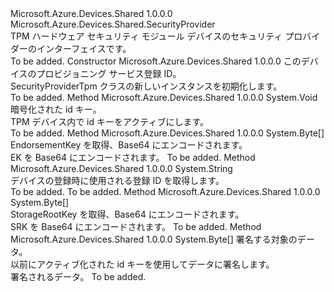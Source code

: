 <Type Name="SecurityProviderTpm" FullName="Microsoft.Azure.Devices.Shared.SecurityProviderTpm">
  <TypeSignature Language="C#" Value="public abstract class SecurityProviderTpm : Microsoft.Azure.Devices.Shared.SecurityProvider" />
  <TypeSignature Language="ILAsm" Value=".class public auto ansi abstract beforefieldinit SecurityProviderTpm extends Microsoft.Azure.Devices.Shared.SecurityProvider" />
  <TypeSignature Language="DocId" Value="T:Microsoft.Azure.Devices.Shared.SecurityProviderTpm" />
  <TypeSignature Language="VB.NET" Value="Public MustInherit Class SecurityProviderTpm&#xA;Inherits SecurityProvider" />
  <TypeSignature Language="F#" Value="type SecurityProviderTpm = class&#xA;    inherit SecurityProvider" />
  <AssemblyInfo>
    <AssemblyName>Microsoft.Azure.Devices.Shared</AssemblyName>
    <AssemblyVersion>1.0.0.0</AssemblyVersion>
  </AssemblyInfo>
  <Base>
    <BaseTypeName>Microsoft.Azure.Devices.Shared.SecurityProvider</BaseTypeName>
  </Base>
  <Interfaces />
  <Docs>
    <summary>
            TPM ハードウェア セキュリティ モジュール デバイスのセキュリティ プロバイダーのインターフェイスです。
            </summary>
    <remarks>To be added.</remarks>
  </Docs>
  <Members>
    <Member MemberName=".ctor">
      <MemberSignature Language="C#" Value="public SecurityProviderTpm (string registrationId);" />
      <MemberSignature Language="ILAsm" Value=".method public hidebysig specialname rtspecialname instance void .ctor(string registrationId) cil managed" />
      <MemberSignature Language="DocId" Value="M:Microsoft.Azure.Devices.Shared.SecurityProviderTpm.#ctor(System.String)" />
      <MemberSignature Language="VB.NET" Value="Public Sub New (registrationId As String)" />
      <MemberSignature Language="F#" Value="new Microsoft.Azure.Devices.Shared.SecurityProviderTpm : string -&gt; Microsoft.Azure.Devices.Shared.SecurityProviderTpm" Usage="new Microsoft.Azure.Devices.Shared.SecurityProviderTpm registrationId" />
      <MemberType>Constructor</MemberType>
      <AssemblyInfo>
        <AssemblyName>Microsoft.Azure.Devices.Shared</AssemblyName>
        <AssemblyVersion>1.0.0.0</AssemblyVersion>
      </AssemblyInfo>
      <Parameters>
        <Parameter Name="registrationId" Type="System.String" />
      </Parameters>
      <Docs>
        <param name="registrationId">このデバイスのプロビジョニング サービス登録 ID。</param>
        <summary>
            SecurityProviderTpm クラスの新しいインスタンスを初期化します。
            </summary>
        <remarks>To be added.</remarks>
      </Docs>
    </Member>
    <Member MemberName="ActivateIdentityKey">
      <MemberSignature Language="C#" Value="public abstract void ActivateIdentityKey (byte[] encryptedKey);" />
      <MemberSignature Language="ILAsm" Value=".method public hidebysig newslot virtual instance void ActivateIdentityKey(unsigned int8[] encryptedKey) cil managed" />
      <MemberSignature Language="DocId" Value="M:Microsoft.Azure.Devices.Shared.SecurityProviderTpm.ActivateIdentityKey(System.Byte[])" />
      <MemberSignature Language="VB.NET" Value="Public MustOverride Sub ActivateIdentityKey (encryptedKey As Byte())" />
      <MemberSignature Language="F#" Value="abstract member ActivateIdentityKey : byte[] -&gt; unit" Usage="securityProviderTpm.ActivateIdentityKey encryptedKey" />
      <MemberType>Method</MemberType>
      <AssemblyInfo>
        <AssemblyName>Microsoft.Azure.Devices.Shared</AssemblyName>
        <AssemblyVersion>1.0.0.0</AssemblyVersion>
      </AssemblyInfo>
      <ReturnValue>
        <ReturnType>System.Void</ReturnType>
      </ReturnValue>
      <Parameters>
        <Parameter Name="encryptedKey" Type="System.Byte[]" />
      </Parameters>
      <Docs>
        <param name="encryptedKey">暗号化された id キー。</param>
        <summary>
            TPM デバイス内で id キーをアクティブにします。
            </summary>
        <remarks>To be added.</remarks>
      </Docs>
    </Member>
    <Member MemberName="GetEndorsementKey">
      <MemberSignature Language="C#" Value="public abstract byte[] GetEndorsementKey ();" />
      <MemberSignature Language="ILAsm" Value=".method public hidebysig newslot virtual instance unsigned int8[] GetEndorsementKey() cil managed" />
      <MemberSignature Language="DocId" Value="M:Microsoft.Azure.Devices.Shared.SecurityProviderTpm.GetEndorsementKey" />
      <MemberSignature Language="VB.NET" Value="Public MustOverride Function GetEndorsementKey () As Byte()" />
      <MemberSignature Language="F#" Value="abstract member GetEndorsementKey : unit -&gt; byte[]" Usage="securityProviderTpm.GetEndorsementKey " />
      <MemberType>Method</MemberType>
      <AssemblyInfo>
        <AssemblyName>Microsoft.Azure.Devices.Shared</AssemblyName>
        <AssemblyVersion>1.0.0.0</AssemblyVersion>
      </AssemblyInfo>
      <ReturnValue>
        <ReturnType>System.Byte[]</ReturnType>
      </ReturnValue>
      <Parameters />
      <Docs>
        <summary>
            EndorsementKey を取得、Base64 にエンコードされます。
            </summary>
        <returns>EK を Base64 にエンコードされます。</returns>
        <remarks>To be added.</remarks>
      </Docs>
    </Member>
    <Member MemberName="GetRegistrationID">
      <MemberSignature Language="C#" Value="public override string GetRegistrationID ();" />
      <MemberSignature Language="ILAsm" Value=".method public hidebysig virtual instance string GetRegistrationID() cil managed" />
      <MemberSignature Language="DocId" Value="M:Microsoft.Azure.Devices.Shared.SecurityProviderTpm.GetRegistrationID" />
      <MemberSignature Language="VB.NET" Value="Public Overrides Function GetRegistrationID () As String" />
      <MemberSignature Language="F#" Value="override this.GetRegistrationID : unit -&gt; string" Usage="securityProviderTpm.GetRegistrationID " />
      <MemberType>Method</MemberType>
      <AssemblyInfo>
        <AssemblyName>Microsoft.Azure.Devices.Shared</AssemblyName>
        <AssemblyVersion>1.0.0.0</AssemblyVersion>
      </AssemblyInfo>
      <ReturnValue>
        <ReturnType>System.String</ReturnType>
      </ReturnValue>
      <Parameters />
      <Docs>
        <summary>
            デバイスの登録時に使用される登録 ID を取得します。
            </summary>
        <returns>To be added.</returns>
        <remarks>To be added.</remarks>
      </Docs>
    </Member>
    <Member MemberName="GetStorageRootKey">
      <MemberSignature Language="C#" Value="public abstract byte[] GetStorageRootKey ();" />
      <MemberSignature Language="ILAsm" Value=".method public hidebysig newslot virtual instance unsigned int8[] GetStorageRootKey() cil managed" />
      <MemberSignature Language="DocId" Value="M:Microsoft.Azure.Devices.Shared.SecurityProviderTpm.GetStorageRootKey" />
      <MemberSignature Language="VB.NET" Value="Public MustOverride Function GetStorageRootKey () As Byte()" />
      <MemberSignature Language="F#" Value="abstract member GetStorageRootKey : unit -&gt; byte[]" Usage="securityProviderTpm.GetStorageRootKey " />
      <MemberType>Method</MemberType>
      <AssemblyInfo>
        <AssemblyName>Microsoft.Azure.Devices.Shared</AssemblyName>
        <AssemblyVersion>1.0.0.0</AssemblyVersion>
      </AssemblyInfo>
      <ReturnValue>
        <ReturnType>System.Byte[]</ReturnType>
      </ReturnValue>
      <Parameters />
      <Docs>
        <summary>
            StorageRootKey を取得、Base64 にエンコードされます。
            </summary>
        <returns>SRK を Base64 にエンコードされます。</returns>
        <remarks>To be added.</remarks>
      </Docs>
    </Member>
    <Member MemberName="Sign">
      <MemberSignature Language="C#" Value="public abstract byte[] Sign (byte[] data);" />
      <MemberSignature Language="ILAsm" Value=".method public hidebysig newslot virtual instance unsigned int8[] Sign(unsigned int8[] data) cil managed" />
      <MemberSignature Language="DocId" Value="M:Microsoft.Azure.Devices.Shared.SecurityProviderTpm.Sign(System.Byte[])" />
      <MemberSignature Language="VB.NET" Value="Public MustOverride Function Sign (data As Byte()) As Byte()" />
      <MemberSignature Language="F#" Value="abstract member Sign : byte[] -&gt; byte[]" Usage="securityProviderTpm.Sign data" />
      <MemberType>Method</MemberType>
      <AssemblyInfo>
        <AssemblyName>Microsoft.Azure.Devices.Shared</AssemblyName>
        <AssemblyVersion>1.0.0.0</AssemblyVersion>
      </AssemblyInfo>
      <ReturnValue>
        <ReturnType>System.Byte[]</ReturnType>
      </ReturnValue>
      <Parameters>
        <Parameter Name="data" Type="System.Byte[]" />
      </Parameters>
      <Docs>
        <param name="data">署名する対象のデータ。</param>
        <summary>
            以前にアクティブ化された id キーを使用してデータに署名します。
            </summary>
        <returns>署名されるデータ。</returns>
        <remarks>To be added.</remarks>
      </Docs>
    </Member>
  </Members>
</Type>